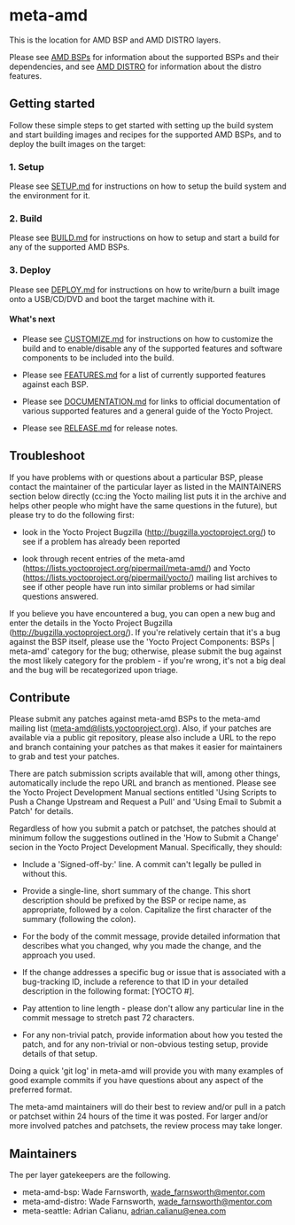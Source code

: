 # meta-amd

This is the location for AMD BSP and AMD DISTRO layers.

Please see [AMD BSPs](meta-amd-bsp/README.md) for information about the
supported BSPs and their dependencies, and see
[AMD DISTRO](meta-amd-distro/README.md) for information about the
distro features.

## Getting started

Follow these simple steps to get started with setting up the
build system and start building images and recipes for the supported
AMD BSPs, and to deploy the built images on the target:

### 1. Setup 
Please see [SETUP.md](SETUP.md) for instructions on how to setup the
build system and the environment for it.

### 2. Build

Please see [BUILD.md](BUILD.md) for instructions on how to setup and
start a build for any of the supported AMD BSPs.

### 3. Deploy

Please see [DEPLOY.md](DEPLOY.md) for instructions on how to write/burn
a built image onto a USB/CD/DVD and boot the target machine with it.

#### What's next

* Please see [CUSTOMIZE.md](CUSTOMIZE.md) for instructions on how to
customize the build and to enable/disable any of the supported features
and software components to be included into the build.

* Please see [FEATURES.md](FEATURES.md) for a list of currently
supported features against each BSP.

* Please see [DOCUMENTATION.md](DOCUMENTATION.md) for links to official
documentation of various supported features and a general guide of the
Yocto Project.

* Please see [RELEASE.md](RELEASE.md) for release notes.

## Troubleshoot

If you have problems with or questions about a particular BSP, please
contact the maintainer of the particular layer as listed in the
MAINTAINERS section below directly (cc:ing the Yocto mailing list
puts it in the archive and helps other people who might have the same
questions in the future), but please try to do the following first:

  - look in the Yocto Project Bugzilla
    (http://bugzilla.yoctoproject.org/) to see if a problem has
    already been reported

  - look through recent entries of the meta-amd
    (https://lists.yoctoproject.org/pipermail/meta-amd/) and Yocto
    (https://lists.yoctoproject.org/pipermail/yocto/) mailing list
    archives to see if other people have run into similar problems or
    had similar questions answered.

If you believe you have encountered a bug, you can open a new bug and
enter the details in the Yocto Project Bugzilla
(http://bugzilla.yoctoproject.org/).  If you're relatively certain
that it's a bug against the BSP itself, please use the 'Yocto Project
Components: BSPs | meta-amd' category for the bug; otherwise, please
submit the bug against the most likely category for the problem - if
you're wrong, it's not a big deal and the bug will be recategorized
upon triage.

## Contribute

Please submit any patches against meta-amd BSPs to the meta-amd
mailing list (meta-amd@lists.yoctoproject.org).  Also, if your patches are
available via a public git repository, please also include a URL to
the repo and branch containing your patches as that makes it easier
for maintainers to grab and test your patches.

There are patch submission scripts available that will, among other
things, automatically include the repo URL and branch as mentioned.
Please see the Yocto Project Development Manual sections entitled
'Using Scripts to Push a Change Upstream and Request a Pull' and
'Using Email to Submit a Patch' for details.

Regardless of how you submit a patch or patchset, the patches should
at minimum follow the suggestions outlined in the 'How to Submit a
Change' secion in the Yocto Project Development Manual.  Specifically,
they should:

  - Include a 'Signed-off-by:' line.  A commit can't legally be pulled
    in without this.

  - Provide a single-line, short summary of the change.  This short
    description should be prefixed by the BSP or recipe name, as
    appropriate, followed by a colon.  Capitalize the first character
    of the summary (following the colon).

  - For the body of the commit message, provide detailed information
    that describes what you changed, why you made the change, and the
    approach you used.

  - If the change addresses a specific bug or issue that is associated
    with a bug-tracking ID, include a reference to that ID in your
    detailed description in the following format: [YOCTO #<bug-id>].

  - Pay attention to line length - please don't allow any particular
    line in the commit message to stretch past 72 characters.

  - For any non-trivial patch, provide information about how you
    tested the patch, and for any non-trivial or non-obvious testing
    setup, provide details of that setup.

Doing a quick 'git log' in meta-amd will provide you with many
examples of good example commits if you have questions about any
aspect of the preferred format.

The meta-amd maintainers will do their best to review and/or pull in
a patch or patchset within 24 hours of the time it was posted.  For
larger and/or more involved patches and patchsets, the review process
may take longer.

## Maintainers

The per layer gatekeepers are the following.

- meta-amd-bsp: Wade Farnsworth, wade_farnsworth@mentor.com
- meta-amd-distro: Wade Farnsworth, wade_farnsworth@mentor.com
- meta-seattle: Adrian Calianu, adrian.calianu@enea.com
